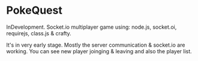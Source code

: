 PokeQuest
=========

InDevelopment. Socket.io multiplayer game using: node.js, socket.oi, requirejs, class.js & crafty.

It's in very early stage. 
Mostly the server communication & socket.io are working. 
You can see new player joinging & leaving and also the player list.
